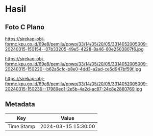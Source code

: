 # Hasil

## Foto C Plano

https://sirekap-obj-formc.kpu.go.id/69e8/pemilu/ppwp/33/14/05/20/05/3314052005009-20240315-150154--07b33205-49e5-4228-8a46-60e2503807f6.jpg

https://sirekap-obj-formc.kpu.go.id/69e8/pemilu/ppwp/33/14/05/20/05/3314052005009-20240315-150220--b62a5cfc-b8e0-4dd3-a2ad-ce5d947bf59f.jpg

https://sirekap-obj-formc.kpu.go.id/69e8/pemilu/ppwp/33/14/05/20/05/3314052005009-20240315-150239--17989ed1-2e5b-4a2d-ac97-24c8e2880769.jpg


## Metadata

| Key        | Value               |
| ---------- | ------------------- |
| Time Stamp | 2024-03-15 15:30:00 |



